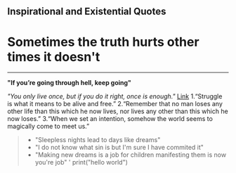 ## Inspirational and Existential Quotes
# Sometimes the truth hurts other times it doesn't
---
__"If you’re going through hell, keep going"__

_"You only live once, but if you do it right, once is enough."_
[Link](https://cat-bounce.com/)
1.“Struggle is what it means to be alive and free.”
2.“Remember that no man loses any other life than this which he now lives, nor lives any other than this which he now loses.”
3.“When we set an intention, somehow the world seems to magically come to meet us.”
> - "Sleepless nights lead to days like dreams"
> - "I do not know what sin is but I'm sure I have commited it"
> - "Making new dreams is a job for children manifesting them is now you're job"
' print("hello world")

